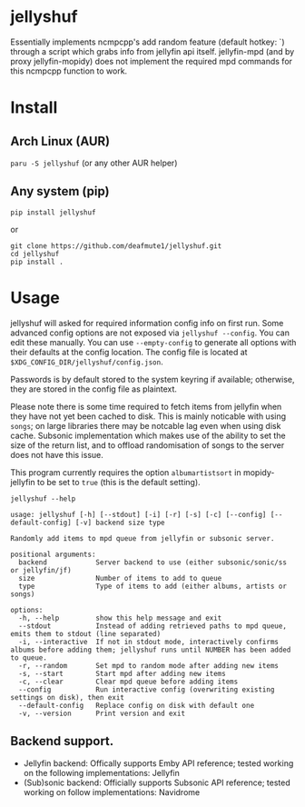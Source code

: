 # jellyshuf 
Essentially implements ncmpcpp's add random feature (default hotkey: `) through a script which grabs info from jellyfin api itself. 
jellyfin-mpd (and by proxy jellyfin-mopidy) does not implement the required mpd commands for this ncmpcpp function to work. 

# Install
## Arch Linux (AUR)
`paru -S jellyshuf` (or any other AUR helper) 

## Any system (pip)
`pip install jellyshuf` 

or

```
git clone https://github.com/deafmute1/jellyshuf.git
cd jellyshuf
pip install . 
```

# Usage
jellyshuf will asked for required information config info on first run. Some advanced config options are not exposed via `jellyshuf --config`. You can edit these manually. You can use `--empty-config` to generate all options with their defaults at the config location. The config file is located at  `$XDG_CONFIG_DIR/jellyshuf/config.json`. 

Passwords is by default stored to the system keyring if available; otherwise, they are stored in the config file as plaintext.

Please note there is some time required to fetch items from jellyfin when they have not yet been cached to disk. This is mainly noticable with using `songs`; on large libraries there may be notcable lag even when using disk cache. Subsonic implementation which makes use of the ability to set the size of the return list, and to offload randomisation of songs to the server does not have this issue.

This program currently requires the option `albumartistsort` in mopidy-jellyfin to be set to `true` (this is the default setting).

`jellyshuf --help` 
```
usage: jellyshuf [-h] [--stdout] [-i] [-r] [-s] [-c] [--config] [--default-config] [-v] backend size type

Randomly add items to mpd queue from jellyfin or subsonic server.

positional arguments:
  backend            Server backend to use (either subsonic/sonic/ss or jellyfin/jf)
  size               Number of items to add to queue
  type               Type of items to add (either albums, artists or songs)

options:
  -h, --help         show this help message and exit
  --stdout           Instead of adding retrieved paths to mpd queue, emits them to stdout (line separated)
  -i, --interactive  If not in stdout mode, interactively confirms albums before adding them; jellyshuf runs until NUMBER has been added to queue.
  -r, --random       Set mpd to random mode after adding new items
  -s, --start        Start mpd after adding new items
  -c, --clear        Clear mpd queue before adding items
  --config           Run interactive config (overwriting existing settings on disk), then exit
  --default-config   Replace config on disk with default one
  -v, --version      Print version and exit    

```

## Backend support.
- Jellyfin backend: Offically supports Emby API reference; tested working on the following implementations: Jellyfin 
- (Sub)sonic backend: Officially supports Subsonic API reference; tested working on follow implementations: Navidrome